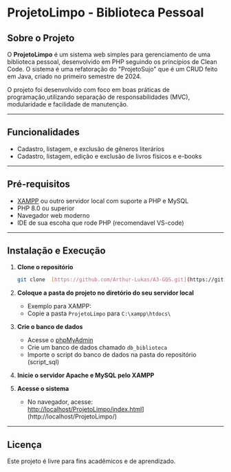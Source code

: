 # ProjetoLimpo - Biblioteca Pessoal

## Sobre o Projeto

O **ProjetoLimpo** é um sistema web simples para gerenciamento de uma biblioteca pessoal, desenvolvido em PHP seguindo os princípios de Clean Code. O sistema é uma refatoração do "ProjetoSujo" que é um CRUD feito em Java, criado no primeiro semestre de 2024.

O projeto foi desenvolvido com foco em boas práticas de programação,utilizando separação de responsabilidades (MVC), modularidade e facilidade de manutenção.

---

## Funcionalidades

- Cadastro, listagem, e exclusão de gêneros literários
- Cadastro, listagem, edição e exclusão de livros físicos e e-books

---

## Pré-requisitos

- [XAMPP](https://www.apachefriends.org/pt_br/index.html) ou outro servidor local com suporte a PHP e MySQL
- PHP 8.0 ou superior
- Navegador web moderno
- IDE de sua escoha que rode PHP (recomendavel VS-code)

---

## Instalação e Execução

1. **Clone o repositório**
   ```bash
   git clone  [https://github.com/Arthur-Lukas/A3-GQS.git](https://github.com/Arthur-Lukas/A3-GQS.git)
2. **Coloque a pasta do projeto no diretório do seu servidor local**
   - Exemplo para XAMPP:  
   - Copie a pasta `ProjetoLimpo` para `C:\xampp\htdocs\`

3. **Crie o banco de dados**
   - Acesse o [phpMyAdmin](http://localhost/phpmyadmin)
   - Crie um banco de dados chamado `db_biblioteca` 
   - Importe o script do banco de dados na pasta do repositório (script_sql)

4. **Inicie o servidor Apache e MySQL pelo XAMPP**

5. **Acesse o sistema**
   - No navegador, acesse:  
     [http://localhost/ProjetoLimpo/index.html](http://localhost/ProjetoLimpo/index.html)](http://localhost/ProjetoLimpo/)

---

## Licença

Este projeto é livre para fins acadêmicos e de aprendizado.

